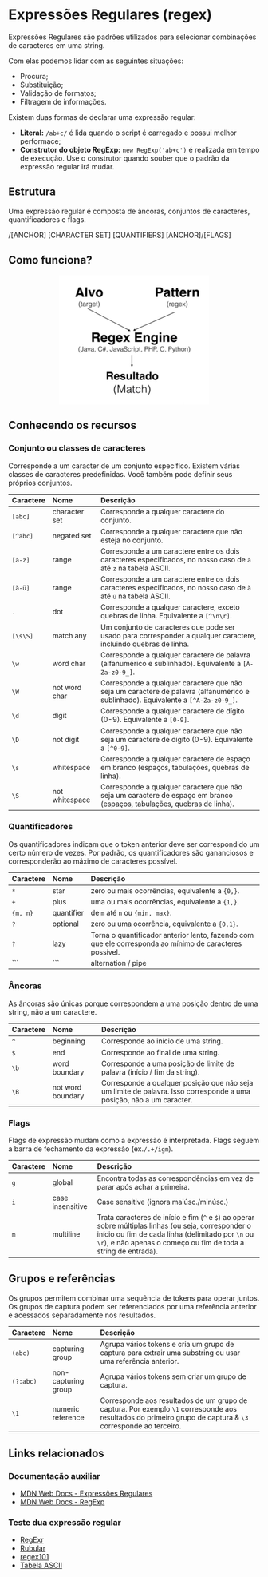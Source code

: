 # Expressões Regulares (regex)

Expressões Regulares são padrões utilizados para selecionar combinações de caracteres em uma string.

Com elas podemos lidar com as seguintes situações:
- Procura;
- Substituição;
- Validação de formatos;
- Filtragem de informações.

Existem duas formas de declarar uma expressão regular:

- **Literal:** `/ab+c/` é lida quando o script é carregado e possui melhor performace;
- **Construtor do objeto RegExp:** `new RegExp('ab+c')` é realizada em tempo de execução. Use o construtor quando souber que o padrão da expressão regular irá mudar.


## Estrutura

Uma expressão regular é composta de âncoras, conjuntos de caracteres, quantificadores e flags.

/[ANCHOR] [CHARACTER SET] [QUANTIFIERS] [ANCHOR]/[FLAGS]

## Como funciona?

<img src="./assets/fluxo.png" width="300" style="display: block; margin: 0 auto;" />

## Conhecendo os recursos

### Conjunto ou classes de caracteres

Corresponde a um caracter de um conjunto específico. Existem várias classes de caracteres predefinidas. Você também pode definir seus próprios conjuntos.

|Caractere|Nome|Descrição|
|:-|:-|:-|
|`[abc]`|character set|Corresponde a qualquer caractere do conjunto.|
|`[^abc]`|negated set|Corresponde a qualquer caractere que não esteja no conjunto.|
|`[a-z]`|range|Corresponde a um caractere entre os dois caracteres especificados, no nosso caso de `a` até `z` na tabela ASCII.|
|`[à-ü]`|range|Corresponde a um caractere entre os dois caracteres especificados, no nosso caso de `à` até `ü` na tabela ASCII.|
|`.`|dot|Corresponde a qualquer caractere, exceto quebras de linha. Equivalente a `[^\n\r]`.|
|`[\s\S]`|match any|Um conjunto de caracteres que pode ser usado para corresponder a qualquer caractere, incluindo quebras de linha.|
|`\w`|word char|Corresponde a qualquer caractere de palavra (alfanumérico e sublinhado). Equivalente a `[A-Za-z0-9_]`.|
|`\W`|not word char|Corresponde a qualquer caractere que não seja um caractere de palavra (alfanumérico e sublinhado). Equivalente a `[^A-Za-z0-9_]`.|
|`\d`|digit|Corresponde a qualquer caractere de dígito (0-9). Equivalente a `[0-9]`.|
|`\D`|not digit|Corresponde a qualquer caractere que não seja um caractere de dígito (0-9). Equivalente a `[^0-9]`.|
|`\s`|whitespace|Corresponde a qualquer caractere de espaço em branco (espaços, tabulações, quebras de linha).|
|`\S`|not whitespace|Corresponde a qualquer caractere que não seja um caractere de espaço em branco (espaços, tabulações, quebras de linha).|

### Quantificadores

Os quantificadores indicam que o token anterior deve ser correspondido um certo número de vezes. Por padrão, os quantificadores são gananciosos e corresponderão ao máximo de caracteres possível.

|Caractere|Nome|Descrição|
|:-|:-|:-|
|`*`|star|zero ou mais ocorrências, equivalente a `{0,}`.|
|`+`|plus|uma ou mais ocorrências, equivalente a `{1,}`.|
|`{m, n}`|quantifier|de `m` até `n` ou `{min, max}`.|
|`?`|optional|zero ou uma ocorrência, equivalente a `{0,1}`.|
|`?`|lazy|Torna o quantificador anterior lento, fazendo com que ele corresponda ao mínimo de caracteres possível.|
|```|```|alternation / pipe|Atua como um operador `OR`.|

### Âncoras

As âncoras são únicas porque correspondem a uma posição dentro de uma string, não a um caractere.

|Caractere|Nome|Descrição|
|:-|:-|:-|
|`^`|beginning|Corresponde ao início de uma string.|
|`$`|end|Corresponde ao final de uma string.|
|`\b`|word boundary|Corresponde a uma posição de limite de palavra (início / fim da string).|
|`\B`|not word boundary|Corresponde a qualquer posição que não seja um limite de palavra. Isso corresponde a uma posição, não a um caracter.|

### Flags

Flags de expressão mudam como a expressão é interpretada. Flags seguem a barra de fechamento da expressão (ex.`/.+/igm`).

|Caractere|Nome|Descrição|
|:-|:-|:-|
|`g`|global|Encontra todas as correspondências em vez de parar após achar a primeira.|
|`i`|case insensitive|Case sensitive (ignora maiúsc./minúsc.)|
|`m`|multiline|Trata caracteres de início e fim (`^` e `$`) ao operar sobre múltiplas linhas (ou seja, corresponder o início ou fim de cada linha (delimitado por `\n` ou `\r`), e não apenas o começo ou fim de toda a string de entrada).|

## Grupos e referências

Os grupos permitem combinar uma sequência de tokens para operar juntos. Os grupos de captura podem ser referenciados por uma referência anterior e acessados separadamente nos resultados.

|Caractere|Nome|Descrição|
|:-|:-|:-|
|`(abc)`|capturing group|Agrupa vários tokens e cria um grupo de captura para extrair uma substring ou usar uma referência anterior.|
|`(?:abc)`|non-capturing group|Agrupa vários tokens sem criar um grupo de captura.|
|`\1`|numeric reference|Corresponde aos resultados de um grupo de captura. Por exemplo `\1` corresponde aos resultados do primeiro grupo de captura & `\3` corresponde ao terceiro.|

## Links relacionados

### Documentação auxiliar
- [MDN Web Docs - Expressões Regulares](https://developer.mozilla.org/pt-BR/docs/Web/JavaScript/Guide/Regular_Expressions)
- [MDN Web Docs - RegExp](https://developer.mozilla.org/pt-BR/docs/Web/JavaScript/Reference/Global_Objects/RegExp)

### Teste dua expressão regular
- [RegExr](https://regexr.com)
- [Rubular](https://rubular.com)
- [regex101](https://regex101.com)
- [Tabela ASCII](https://web.fe.up.pt/~ee96100/projecto/Tabela%20ascii.htm)
